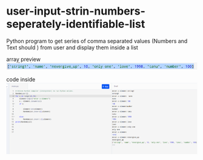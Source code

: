 # user-input-strin-numbers-seperately-identifiable-list
Python program to get series of comma separated values (Numbers and Text should ) from user and display them inside a list

array preview
<img src="https://github.com/Deshanm123/user-input-strin-numbers-seperately-identifiable-list/blob/master/readme%20preview.png">



code inside
<img src="https://github.com/Deshanm123/user-input-strin-numbers-seperately-identifiable-list/blob/master/Screenshot_2020-01-25%20Python%20Online%20Compiler%20(Interpreter).png">
